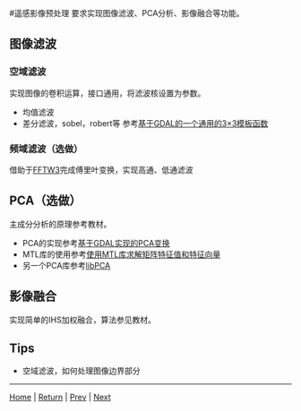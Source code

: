 #遥感影像预处理
要求实现图像滤波、PCA分析、影像融合等功能。

## 图像滤波
### 空域滤波
实现图像的卷积运算，接口通用，将滤波核设置为参数。
- 均值滤波
- 差分滤波，sobel，robert等
参考[基于GDAL的一个通用的3×3模板函数](https://blog.csdn.net/liminlu0314/article/details/8316156)

### 频域滤波（选做）
借助于[FFTW3](www.fftw.org)完成傅里叶变换，实现高通、低通滤波

## PCA（选做）
主成分分析的原理参考教材。
- PCA的实现参考[基于GDAL实现的PCA变换](https://blog.csdn.net/liminlu0314/article/details/8957009)
- MTL库的使用参考[使用MTL库求解矩阵特征值和特征向量](https://blog.csdn.net/liminlu0314/article/details/8957155)
- 另一个PCA库参考[libPCA](https://sourceforge.net/projects/libpca/)

## 影像融合
实现简单的IHS加权融合，算法参见教材。

## Tips
- 空域滤波，如何处理图像边界部分

---

[Home](../README.MD) | [Return](#遥感影像预处理) |  [Prev](./D3_DisplayImage.md) | [Next](./D5_Geocorrection.md)